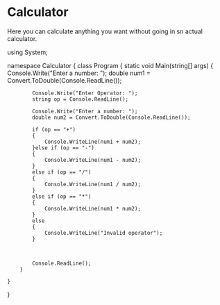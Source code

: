 # Calculator
Here you can calculate anything you want without going in sn actual calculator.












using System;

namespace Calculator
{
    class Program
    {
        static void Main(string[] args)
        {
            Console.Write("Enter a number: ");
            double num1 = Convert.ToDouble(Console.ReadLine());

            Console.Write("Enter Operator: ");
            string op = Console.ReadLine();

            Console.Write("Enter a number: ");
            double num2 = Convert.ToDouble(Console.ReadLine());

            if (op == "+")
            {
                Console.WriteLine(num1 + num2);
            }else if (op == "-")
            {
                Console.WriteLine(num1 - num2);
            }
            else if (op == "/")
            {
                Console.WriteLine(num1 / num2);
            }
            else if (op == "*")
            {
                Console.WriteLine(num1 * num2);
            }
            else
            {
                Console.WriteLine("Invalid operator");
            }



            Console.ReadLine();
        }

    }

}
